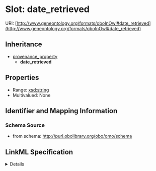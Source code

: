 # Slot: date_retrieved

URI: [http://www.geneontology.org/formats/oboInOwl#date_retrieved](http://www.geneontology.org/formats/oboInOwl#date_retrieved)




## Inheritance

* [provenance_property](provenance_property.md)
    * **date_retrieved**





## Properties

* Range: [xsd:string](http://www.w3.org/2001/XMLSchema#string)
* Multivalued: None







## Identifier and Mapping Information







### Schema Source


* from schema: http://purl.obolibrary.org/obo/omo/schema




## LinkML Specification

<details>
```yaml
name: date_retrieved
from_schema: http://purl.obolibrary.org/obo/omo/schema
rank: 1000
is_a: provenance_property
slot_uri: oio:date_retrieved
alias: date_retrieved
domain_of:
- Axiom
range: string

```
</details>